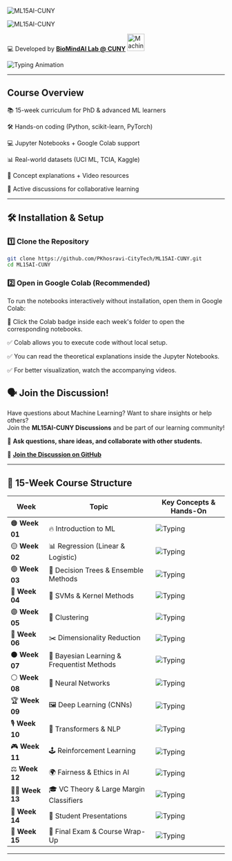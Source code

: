 ![ML15AI-CUNY](https://img.shields.io/badge/ML15AI--CUNY-Master%20Machine%20Learning%20%26%20AI%20in%2015%20Weeks-orange?style=for-the-badge&logo=python)

![ML15AI-CUNY](https://readme-typing-svg.herokuapp.com/?font=Fira+Code&size=22&pause=1000&color=F7A41D&width=700&lines=ML15AI-CUNY%3A+Master+Machine+Learning+%26+AI+in+15+Weeks!)

💻 Developed by **[BioMindAI Lab @ CUNY](https://sites.google.com/view/biomind-ai-lab)** <img src="https://upload.wikimedia.org/wikipedia/commons/6/64/Dall-e_3_%28jan_%2724%29_artificial_intelligence_icon.png" alt="Machine Learning Icon" width="40"/>

![Typing Animation](https://readme-typing-svg.herokuapp.com/?font=Fira+Code&size=22&pause=1000&color=00C853&width=900&lines=ML+%26+AI+course+blending+theory%2C+coding%2C+and+real-world+applications)

---

## Course Overview  

📚 15-week curriculum for PhD & advanced ML learners

🛠️ Hands-on coding (Python, scikit-learn, PyTorch)

💻 Jupyter Notebooks + Google Colab support

📊 Real-world datasets (UCI ML, TCIA, Kaggle)

🎥 Concept explanations + Video resources

📌 Active discussions for collaborative learning

---

## 🛠 Installation & Setup  
### 1️⃣ **Clone the Repository**
```bash
git clone https://github.com/PKhosravi-CityTech/ML15AI-CUNY.git
cd ML15AI-CUNY
```
### 2️⃣ Open in Google Colab (Recommended)
To run the notebooks interactively without installation, open them in Google Colab:

📌 Click the Colab badge inside each week's folder to open the corresponding notebooks.

✅ Colab allows you to execute code without local setup.

✅ You can read the theoretical explanations inside the Jupyter Notebooks.

✅ For better visualization, watch the accompanying videos.

## 🗣 Join the Discussion!  

Have questions about Machine Learning? Want to share insights or help others?  
Join the **ML15AI-CUNY Discussions** and be part of our learning community!  

📢 **Ask questions, share ideas, and collaborate with other students.**  

🔗 **[Join the Discussion on GitHub](https://github.com/PKhosravi-CityTech/ML15AI-CUNY/discussions)**  

---

## 📅 15-Week Course Structure  

| **Week** | **Topic** | **Key Concepts & Hands-On** |
|---------|----------|---------------------------|
| 🟠 **Week 01** | 🔥 Introduction to ML | ![Typing](https://readme-typing-svg.herokuapp.com/?font=Fira+Code&size=16&color=F75C03&width=450&lines=Supervised+vs.+Unsupervised%2C+Generative+vs.+Discriminative+Learning) |
| 🟡 **Week 02** | 📊 Regression (Linear & Logistic) | ![Typing](https://readme-typing-svg.herokuapp.com/?font=Fira+Code&size=16&color=F75C03&width=450&lines=Implementing+regression+models%2C+Bias-Variance+Tradeoff) |
| 🟢 **Week 03** | 🌲 Decision Trees & Ensemble Methods | ![Typing](https://readme-typing-svg.herokuapp.com/?font=Fira+Code&size=16&color=F75C03&width=450&lines=Random+Forests%2C+Boosting+(XGBoost)) |
| 🔵 **Week 04** | 🎯 SVMs & Kernel Methods | ![Typing](https://readme-typing-svg.herokuapp.com/?font=Fira+Code&size=16&color=F75C03&width=450&lines=Understanding+hyperplane+margins%2C+Kernel+trick) |
| 🟣 **Week 05** | 🔗 Clustering | ![Typing](https://readme-typing-svg.herokuapp.com/?font=Fira+Code&size=16&color=F75C03&width=450&lines=K-Means%2C+Hierarchical+Clustering%2C+DBSCAN) |
| 🔴 **Week 06** | ✂️ Dimensionality Reduction | ![Typing](https://readme-typing-svg.herokuapp.com/?font=Fira+Code&size=16&color=F75C03&width=450&lines=PCA%2C+LDA%2C+t-SNE+for+visualization) |
| ⚫ **Week 07** | 📌 Bayesian Learning & Frequentist Methods | ![Typing](https://readme-typing-svg.herokuapp.com/?font=Fira+Code&size=16&color=F75C03&width=450&lines=Bayesian+inference%2C+probability+updates) |
| ⚪ **Week 08** | 🧠 Neural Networks | ![Typing](https://readme-typing-svg.herokuapp.com/?font=Fira+Code&size=16&color=F75C03&width=450&lines=Implementing+Feedforward+Neural+Networks+with+PyTorch) |
| 🏆 **Week 09** | 🖼️ Deep Learning (CNNs) | ![Typing](https://readme-typing-svg.herokuapp.com/?font=Fira+Code&size=16&color=F75C03&width=450&lines=Image+classification+using+CNNs) |
| 🎙 **Week 10** | 📖 Transformers & NLP | ![Typing](https://readme-typing-svg.herokuapp.com/?font=Fira+Code&size=16&color=F75C03&width=450&lines=Implementing+BERT+%26+transformer+models+for+NLP) |
| 🎮 **Week 11** | 🕹 Reinforcement Learning | ![Typing](https://readme-typing-svg.herokuapp.com/?font=Fira+Code&size=16&color=F75C03&width=450&lines=Q-Learning%2C+Policy+Gradients%2C+OpenAI+Gym) |
| ⚖ **Week 12** | 🌍 Fairness & Ethics in AI | ![Typing](https://readme-typing-svg.herokuapp.com/?font=Fira+Code&size=16&color=F75C03&width=450&lines=Bias+detection%2C+Explainable+AI) |
| 🧑‍🏫 **Week 13** | 🎓 VC Theory & Large Margin Classifiers | ![Typing](https://readme-typing-svg.herokuapp.com/?font=Fira+Code&size=16&color=F75C03&width=450&lines=Theoretical+ML+concepts) |
| 🏁 **Week 14** | 🎤 Student Presentations | ![Typing](https://readme-typing-svg.herokuapp.com/?font=Fira+Code&size=16&color=F75C03&width=450&lines=Final+project+presentations) |
| 🎯 **Week 15** | 📝 Final Exam & Course Wrap-Up | ![Typing](https://readme-typing-svg.herokuapp.com/?font=Fira+Code&size=16&color=F75C03&width=450&lines=Comprehensive+review) |

---

